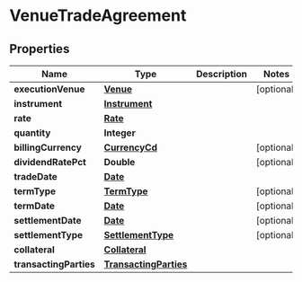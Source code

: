 # VenueTradeAgreement

## Properties
Name | Type | Description | Notes
------------ | ------------- | ------------- | -------------
**executionVenue** | [**Venue**](Venue.md) |  |  [optional]
**instrument** | [**Instrument**](Instrument.md) |  | 
**rate** | [**Rate**](Rate.md) |  | 
**quantity** | **Integer** |  | 
**billingCurrency** | [**CurrencyCd**](CurrencyCd.md) |  |  [optional]
**dividendRatePct** | **Double** |  |  [optional]
**tradeDate** | [**Date**](Date.md) |  | 
**termType** | [**TermType**](TermType.md) |  |  [optional]
**termDate** | [**Date**](Date.md) |  |  [optional]
**settlementDate** | [**Date**](Date.md) |  |  [optional]
**settlementType** | [**SettlementType**](SettlementType.md) |  |  [optional]
**collateral** | [**Collateral**](Collateral.md) |  | 
**transactingParties** | [**TransactingParties**](TransactingParties.md) |  | 
